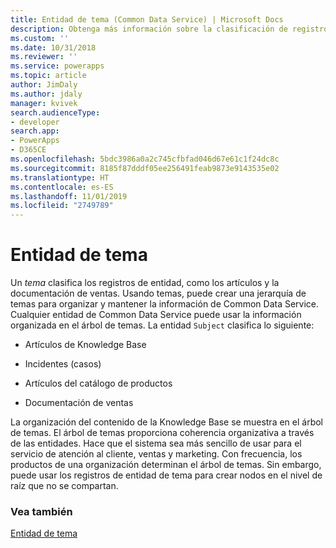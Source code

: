 ```yaml
---
title: Entidad de tema (Common Data Service) | Microsoft Docs
description: Obtenga más información sobre la clasificación de registros de entidad en PowerApps, como artículos y documentación de ventas. Usando temas, puede crear una jerarquía de temas para organizar y mantener la información.
ms.custom: ''
ms.date: 10/31/2018
ms.reviewer: ''
ms.service: powerapps
ms.topic: article
author: JimDaly
ms.author: jdaly
manager: kvivek
search.audienceType:
- developer
search.app:
- PowerApps
- D365CE
ms.openlocfilehash: 5bdc3986a0a2c745cfbfad046d67e61c1f24dc8c
ms.sourcegitcommit: 8185f87dddf05ee256491feab9873e9143535e02
ms.translationtype: HT
ms.contentlocale: es-ES
ms.lasthandoff: 11/01/2019
ms.locfileid: "2749789"
---
```

# <a name="subject-entity"></a>Entidad de tema

Un *tema* clasifica los registros de entidad, como los artículos y la documentación de ventas. Usando temas, puede crear una jerarquía de temas para organizar y mantener la información de Common Data Service. Cualquier entidad de Common Data Service puede usar la información organizada en el árbol de temas. La entidad `Subject` clasifica lo siguiente:  
  
- Artículos de Knowledge Base  
  
- Incidentes (casos)  
  
- Artículos del catálogo de productos  
  
- Documentación de ventas  
  
La organización del contenido de la Knowledge Base se muestra en el árbol de temas. El árbol de temas proporciona coherencia organizativa a través de las entidades. Hace que el sistema sea más sencillo de usar para el servicio de atención al cliente, ventas y marketing. Con frecuencia, los productos de una organización determinan el árbol de temas. Sin embargo, puede usar los registros de entidad de tema para crear nodos en el nivel de raíz que no se compartan.  
  
### <a name="see-also"></a>Vea también  
 [Entidad de tema](reference/entities/subject.md) 
 